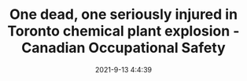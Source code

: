 ---
"title": "One dead, one seriously injured in Toronto chemical plant explosion - Canadian Occupational Safety"
"date": "2021-9-13 4:4:39"
"feed_name": "GOOGLENEWSINDUSTRIAL"
"feed_website": "https://news.google.com/search?q=industrial%2Bincident&hl=en-US&gl=US&ceid=US:en"
"feed_rss": "https://news.google.com/rss/search?q=industrial%2Bincident&hl=en-US&gl=US&ceid=US:en"
"link": "https://www.thesafetymag.com/ca/topics/injuries-and-fatalities/one-dead-one-seriously-injured-in-toronto-chemical-plant-explosion/309673"
"file": "_posts/2021-1-1-c4eefd3dbd45bfbf984325aa43aad3522d09190d.md"
"accident": "1"
"drilling": "1"
---